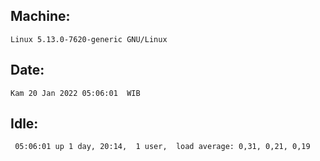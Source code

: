 ## Machine:
```
Linux 5.13.0-7620-generic GNU/Linux
```
## Date:
```
Kam 20 Jan 2022 05:06:01  WIB
```
## Idle:
```
 05:06:01 up 1 day, 20:14,  1 user,  load average: 0,31, 0,21, 0,19
```
